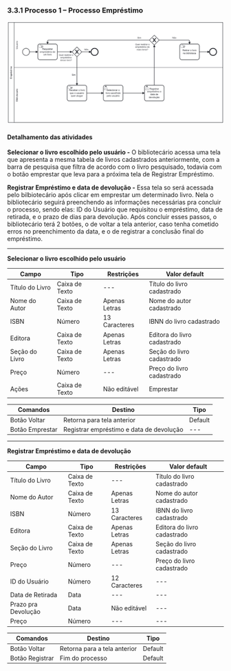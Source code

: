 ### 3.3.1 Processo 1 – Processo Empréstimo

![Processo Empréstimo](images/ProcessoEmprestimonovo.png "Modelo BPMN do Processo 1.")


#### Detalhamento das atividades

**Selecionar o livro escolhido pelo usuário -** O bibliotecário acessa uma tela que apresenta a mesma tabela de livros cadastrados anteriormente, com a barra de pesquisa que filtra de acordo com o livro pesquisado, todavia com o botão emprestar que leva para a próxima tela de Registrar Empréstimo.

**Registrar Empréstimo e data de devolução -** Essa tela so será acessada pelo bilbiotecário após clicar em emprestar um determinado livro. Nela o bibliotecário seguirá preenchendo as informações necessárias pra concluir o processo, sendo elas: ID do Usuário que requisitou o empréstimo, data de retirada, e o prazo de dias para devolução. Após concluir esses passos, o bibliotecário terá 2 botões, o de voltar a tela anterior, caso tenha cometido erros no preenchimento da data, e o de registrar a conclusão final do empréstimo. 

____________________________________________________________________________________________________________________________________________________________________

**Selecionar o livro escolhido pelo usuário**

| Campo       | Tipo         | Restrições | Valor default |
| ---             | ---              | ---            | ---               |
| Título do Livro     | Caixa de Texto   | ---  | Título do livro cadastrado          |
| Nome do Autor      | Caixa de Texto      | Apenas Letras  | Nome do autor cadastrado             |
| ISBN | Número  | 13 Caracteres           | IBNN do livro cadastrado                 |
| Editora | Caixa de Texto   | Apenas Letras  | Editora do livro cadastrado                 |
| Seção do Livro     | Caixa de Texto   | Apenas Letras  | Seção do livro cadastrado                 |
| Preço | Número   | ---   | Preço do livro cadastrado                 |
| Ações |  Caixa de Texto        | Não editável | Emprestar |

| Comandos         |  Destino                   | Tipo          |
| ---                  | ---                            | ---               |
| Botão Voltar         | Retorna para tela anterior     | Default           |
| Botão Emprestar      | Registrar empréstimo e data de devolução       | ---               |


____________________________________________________________________________________________________________________________________________________________________

**Registrar Empréstimo e data de devolução**

| **Campo**       | **Tipo**         | **Restrições** | **Valor default** |
| ---             | ---              | ---            | ---               |
| Título do Livro     | Caixa de Texto   | ---  | Título do livro cadastrado          |
| Nome do Autor      | Caixa de Texto      | Apenas Letras  | Nome do autor cadastrado             |
| ISBN | Número  | 13 Caracteres           | IBNN do livro cadastrado                 |
| Editora | Caixa de Texto   | Apenas Letras  | Editora do livro cadastrado                 |
| Seção do Livro     | Caixa de Texto   | Apenas Letras  | Seção do livro cadastrado                 |
| Preço | Número   | ---   | Preço do livro cadastrado                 |
| ID do Usuário          | Número   | 12 Caracteres | ---               |
| Data de Retirada          | Data   | --- |  ---              |
| Prazo pra Devolução          | Data   | Não editável |   ---          |
| Preço         | Número   | ---  | ---               |

| **Comandos**         |  **Destino**                   | **Tipo** |
| ---                  | ---                            | ---               |
| Botão Voltar               | Retorna para a tela anterior          | Default           |
| Botão Registrar               | Fim do processo          | Default           |


